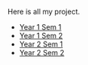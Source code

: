 Here is all my project.
* [Year 1 Sem 1
](https://github.com/TehRuQian/SECPH-Data-Engineering-UTM/tree/main/SECPH-Year1-Sem1)
* [Year 1 Sem 2](https://github.com/TehRuQian/SECPH-Data-Engineering-UTM/tree/main/SECPH-Year1-Sem2)
* [Year 2 Sem 1](https://github.com/TehRuQian/SECPH-Data-Engineering-UTM/tree/main/SECPH-Year2-Sem1)
* [Year 2 Sem 2](https://github.com/TehRuQian/SECPH-Data-Engineering-UTM/tree/main/SECPH-Year2-Sem2)
